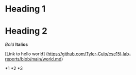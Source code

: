 # Heading 1
# Heading 2

*Bold*
**Italics**

[Link to hello world] (https://github.com/Tyler-Culp/cse15l-lab-reports/blob/main/world.md)

*1
*2
*3

